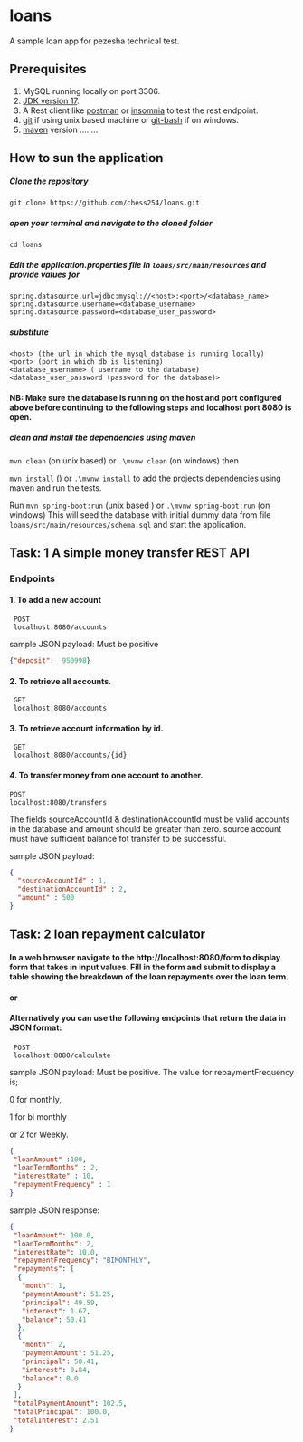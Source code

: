 # loans

A sample loan app for pezesha technical test.

## Prerequisites

1. MySQL running locally on port 3306.
2. [JDK version 17](#).
3. A Rest client like [postman](#) or [insomnia](#) to test the rest endpoint.
4. [git](#) if using unix based machine or [git-bash](#) if on windows.
5. [maven](#) version ........

## How to sun the application
##### Clone the repository

```git clone https://github.com/chess254/loans.git```

##### open your terminal and navigate to the cloned folder

``cd loans``

##### Edit the application.properties file in ```loans/src/main/resources``` and provide values for 
```agsl
spring.datasource.url=jdbc:mysql://<host>:<port>/<database_name>
spring.datasource.username=<database_username>
spring.datasource.password=<database_user_password>
```
##### substitute 
```
<host> (the url in which the mysql database is running locally)
<port> (port in which db is listening)
<database_username> ( username to the database)
<database_user_password (password for the database)> 

```

#### NB: Make sure the database is running on the host and port configured above before continuing to the following steps and localhost port 8080 is open.

##### clean and install the dependencies using maven
```mvn clean``` (on unix based) or ``` .\mvnw clean ``` (on windows)
 then 

```mvn install``` () or ```.\mvnw install``` to add the projects dependencies using maven and run the tests.

Run ```mvn spring-boot:run``` (unix based ) or ```.\mvnw spring-boot:run``` (on windows)
This will seed the database with initial dummy data from file ```loans/src/main/resources/schema.sql``` and start the application.


## Task: 1   A simple money transfer REST API

### Endpoints

#### 1. To add a new account
``` 
 POST 
 localhost:8080/accounts
```

  sample JSON payload: Must be positive
```json
{"deposit":  950998}
 ``` 

#### 2.  To retrieve all accounts.

``` 
 GET 
 localhost:8080/accounts
```

#### 3.  To retrieve account information by id.  

``` 
 GET 
 localhost:8080/accounts/{id}
```

#### 4.  To transfer money from one account to another.
```                                       
POST                                     
localhost:8080/transfers
```                                       
                                          
The fields sourceAccountId & destinationAccountId must be valid accounts in the database and amount should be greater than zero.
source account must have sufficient balance fot transfer to be successful.

sample JSON payload:
```json                                   
{
  "sourceAccountId" : 1,
  "destinationAccountId" : 2,
  "amount" : 500
}
 ```

## Task: 2  loan repayment calculator

####  In a web browser navigate to the http://localhost:8080/form to display form that takes in input values. Fill in the form and submit to display a table showing the breakdown of the loan repayments over the loan term.
#### or
#### Alternatively you can use the following endpoints that return the data in JSON format:

#### 
``` 
 POST 
 localhost:8080/calculate
```

sample JSON payload: Must be positive. The value for repaymentFrequency is; 

0 for monthly, 

1 for bi monthly 

or 2 for Weekly.
```json
{
 "loanAmount" :100,
 "loanTermMonths" : 2,
 "interestRate" : 10,
 "repaymentFrequency" : 1
}
 ``` 
sample JSON response: 
```json
{
 "loanAmount": 100.0,
 "loanTermMonths": 2,
 "interestRate": 10.0,
 "repaymentFrequency": "BIMONTHLY",
 "repayments": [
  {
   "month": 1,
   "paymentAmount": 51.25,
   "principal": 49.59,
   "interest": 1.67,
   "balance": 50.41
  },
  {
   "month": 2,
   "paymentAmount": 51.25,
   "principal": 50.41,
   "interest": 0.84,
   "balance": 0.0
  }
 ],
 "totalPaymentAmount": 102.5,
 "totalPrincipal": 100.0,
 "totalInterest": 2.51
}
 ``` 
